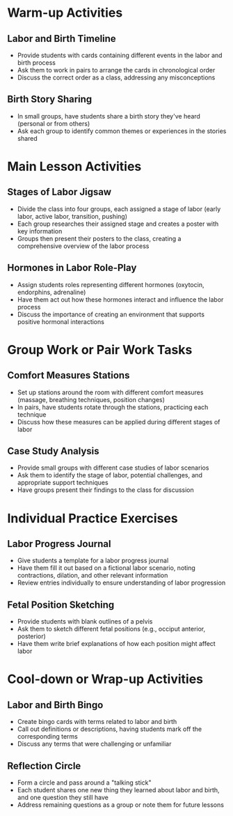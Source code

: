 # Warm-up Activities

## Labor and Birth Timeline
- Provide students with cards containing different events in the labor and birth process
- Ask them to work in pairs to arrange the cards in chronological order
- Discuss the correct order as a class, addressing any misconceptions

## Birth Story Sharing
- In small groups, have students share a birth story they've heard (personal or from others)
- Ask each group to identify common themes or experiences in the stories shared

# Main Lesson Activities

## Stages of Labor Jigsaw
- Divide the class into four groups, each assigned a stage of labor (early labor, active labor, transition, pushing)
- Each group researches their assigned stage and creates a poster with key information
- Groups then present their posters to the class, creating a comprehensive overview of the labor process

## Hormones in Labor Role-Play
- Assign students roles representing different hormones (oxytocin, endorphins, adrenaline)
- Have them act out how these hormones interact and influence the labor process
- Discuss the importance of creating an environment that supports positive hormonal interactions

# Group Work or Pair Work Tasks

## Comfort Measures Stations
- Set up stations around the room with different comfort measures (massage, breathing techniques, position changes)
- In pairs, have students rotate through the stations, practicing each technique
- Discuss how these measures can be applied during different stages of labor

## Case Study Analysis
- Provide small groups with different case studies of labor scenarios
- Ask them to identify the stage of labor, potential challenges, and appropriate support techniques
- Have groups present their findings to the class for discussion

# Individual Practice Exercises

## Labor Progress Journal
- Give students a template for a labor progress journal
- Have them fill it out based on a fictional labor scenario, noting contractions, dilation, and other relevant information
- Review entries individually to ensure understanding of labor progression

## Fetal Position Sketching
- Provide students with blank outlines of a pelvis
- Ask them to sketch different fetal positions (e.g., occiput anterior, posterior)
- Have them write brief explanations of how each position might affect labor

# Cool-down or Wrap-up Activities

## Labor and Birth Bingo
- Create bingo cards with terms related to labor and birth
- Call out definitions or descriptions, having students mark off the corresponding terms
- Discuss any terms that were challenging or unfamiliar

## Reflection Circle
- Form a circle and pass around a "talking stick"
- Each student shares one new thing they learned about labor and birth, and one question they still have
- Address remaining questions as a group or note them for future lessons